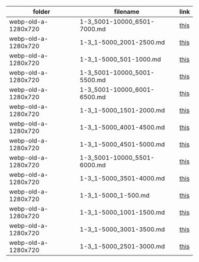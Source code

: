 | folder | filename | link |
|--------|----------|------|
|webp-old-a-1280x720|1-3_5001-10000_6501-7000.md|[this](https://github.com/dbchord/cdn/blob/master/_/webp-old-a-1280x720/1-3_5001-10000_6501-7000.md)|
|webp-old-a-1280x720|1-3_1-5000_2001-2500.md|[this](https://github.com/dbchord/cdn/blob/master/_/webp-old-a-1280x720/1-3_1-5000_2001-2500.md)|
|webp-old-a-1280x720|1-3_1-5000_501-1000.md|[this](https://github.com/dbchord/cdn/blob/master/_/webp-old-a-1280x720/1-3_1-5000_501-1000.md)|
|webp-old-a-1280x720|1-3_5001-10000_5001-5500.md|[this](https://github.com/dbchord/cdn/blob/master/_/webp-old-a-1280x720/1-3_5001-10000_5001-5500.md)|
|webp-old-a-1280x720|1-3_5001-10000_6001-6500.md|[this](https://github.com/dbchord/cdn/blob/master/_/webp-old-a-1280x720/1-3_5001-10000_6001-6500.md)|
|webp-old-a-1280x720|1-3_1-5000_1501-2000.md|[this](https://github.com/dbchord/cdn/blob/master/_/webp-old-a-1280x720/1-3_1-5000_1501-2000.md)|
|webp-old-a-1280x720|1-3_1-5000_4001-4500.md|[this](https://github.com/dbchord/cdn/blob/master/_/webp-old-a-1280x720/1-3_1-5000_4001-4500.md)|
|webp-old-a-1280x720|1-3_1-5000_4501-5000.md|[this](https://github.com/dbchord/cdn/blob/master/_/webp-old-a-1280x720/1-3_1-5000_4501-5000.md)|
|webp-old-a-1280x720|1-3_5001-10000_5501-6000.md|[this](https://github.com/dbchord/cdn/blob/master/_/webp-old-a-1280x720/1-3_5001-10000_5501-6000.md)|
|webp-old-a-1280x720|1-3_1-5000_3501-4000.md|[this](https://github.com/dbchord/cdn/blob/master/_/webp-old-a-1280x720/1-3_1-5000_3501-4000.md)|
|webp-old-a-1280x720|1-3_1-5000_1-500.md|[this](https://github.com/dbchord/cdn/blob/master/_/webp-old-a-1280x720/1-3_1-5000_1-500.md)|
|webp-old-a-1280x720|1-3_1-5000_1001-1500.md|[this](https://github.com/dbchord/cdn/blob/master/_/webp-old-a-1280x720/1-3_1-5000_1001-1500.md)|
|webp-old-a-1280x720|1-3_1-5000_3001-3500.md|[this](https://github.com/dbchord/cdn/blob/master/_/webp-old-a-1280x720/1-3_1-5000_3001-3500.md)|
|webp-old-a-1280x720|1-3_1-5000_2501-3000.md|[this](https://github.com/dbchord/cdn/blob/master/_/webp-old-a-1280x720/1-3_1-5000_2501-3000.md)|
